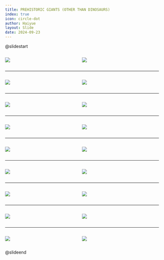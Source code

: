 ```yaml
---
title: PREHISTORIC GIANTS (OTHER THAN DINOSAURS)
index: true
icon: circle-dot
author: Haiyue
layout: Slide
date: 2024-09-23
---
```

 
@slidestart

<div style="display:flex">
<div style="flex:1">

![](/reading/english/Level-Y/PREHISTORIC%20GIANTS%20(OTHER%20THAN%20DINOSAURS)/001.webp)
</div>
<div style="flex:1">

![](/reading/english/Level-Y/PREHISTORIC%20GIANTS%20(OTHER%20THAN%20DINOSAURS)/002.webp)
</div>
</div>

---

<div style="display:flex">
<div style="flex:1">

![](/reading/english/Level-Y/PREHISTORIC%20GIANTS%20(OTHER%20THAN%20DINOSAURS)/003.webp)
</div>
<div style="flex:1">

![](/reading/english/Level-Y/PREHISTORIC%20GIANTS%20(OTHER%20THAN%20DINOSAURS)/004.webp)
</div>
</div>

---

<div style="display:flex">
<div style="flex:1">

![](/reading/english/Level-Y/PREHISTORIC%20GIANTS%20(OTHER%20THAN%20DINOSAURS)/005.webp)
</div>
<div style="flex:1">

![](/reading/english/Level-Y/PREHISTORIC%20GIANTS%20(OTHER%20THAN%20DINOSAURS)/006.webp)
</div>
</div>

---

<div style="display:flex">
<div style="flex:1">

![](/reading/english/Level-Y/PREHISTORIC%20GIANTS%20(OTHER%20THAN%20DINOSAURS)/007.webp)
</div>
<div style="flex:1">

![](/reading/english/Level-Y/PREHISTORIC%20GIANTS%20(OTHER%20THAN%20DINOSAURS)/008.webp)
</div>
</div>

---

<div style="display:flex">
<div style="flex:1">

![](/reading/english/Level-Y/PREHISTORIC%20GIANTS%20(OTHER%20THAN%20DINOSAURS)/009.webp)
</div>
<div style="flex:1">

![](/reading/english/Level-Y/PREHISTORIC%20GIANTS%20(OTHER%20THAN%20DINOSAURS)/010.webp)
</div>
</div>

---

<div style="display:flex">
<div style="flex:1">

![](/reading/english/Level-Y/PREHISTORIC%20GIANTS%20(OTHER%20THAN%20DINOSAURS)/011.webp)
</div>
<div style="flex:1">

![](/reading/english/Level-Y/PREHISTORIC%20GIANTS%20(OTHER%20THAN%20DINOSAURS)/012.webp)
</div>
</div>

---

<div style="display:flex">
<div style="flex:1">

![](/reading/english/Level-Y/PREHISTORIC%20GIANTS%20(OTHER%20THAN%20DINOSAURS)/013.webp)
</div>
<div style="flex:1">

![](/reading/english/Level-Y/PREHISTORIC%20GIANTS%20(OTHER%20THAN%20DINOSAURS)/014.webp)
</div>
</div>

---

<div style="display:flex">
<div style="flex:1">

![](/reading/english/Level-Y/PREHISTORIC%20GIANTS%20(OTHER%20THAN%20DINOSAURS)/015.webp)
</div>
<div style="flex:1">

![](/reading/english/Level-Y/PREHISTORIC%20GIANTS%20(OTHER%20THAN%20DINOSAURS)/016.webp)
</div>
</div>

---

<div style="display:flex">
<div style="flex:1">

![](/reading/english/Level-Y/PREHISTORIC%20GIANTS%20(OTHER%20THAN%20DINOSAURS)/017.webp)
</div>
<div style="flex:1">

![](/reading/english/Level-Y/PREHISTORIC%20GIANTS%20(OTHER%20THAN%20DINOSAURS)/018.webp)
</div>
</div>

@slideend